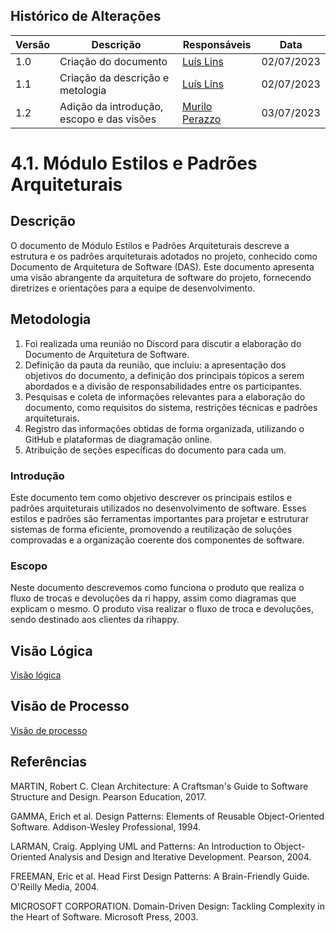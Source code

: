 ## Histórico de Alterações

| Versão | Descrição                                          | Responsáveis                                 | Data       |
| ------ | -------------------------------------------------- | -------------------------------------------- | ---------- |
| 1.0    | Criação do documento             | [Luís Lins](https://github.com/luisgaboardi) | 02/07/2023 |
| 1.1    | Criação da descrição e metologia | [Luís Lins](https://github.com/luisgaboardi) | 02/07/2023 |
| 1.2    | Adição da introdução, escopo e das visões | [Murilo Perazzo](https://github.com/murilopbs) | 03/07/2023 |

# 4.1. Módulo Estilos e Padrões Arquiteturais

## Descrição
O documento de Módulo Estilos e Padrões Arquiteturais descreve a estrutura e os padrões arquiteturais adotados no projeto, conhecido como Documento de Arquitetura de Software (DAS). Este documento apresenta uma visão abrangente da arquitetura de software do projeto, fornecendo diretrizes e orientações para a equipe de desenvolvimento.

## Metodologia

1. Foi realizada uma reunião no Discord para discutir a elaboração do Documento de Arquitetura de Software.
1. Definição da pauta da reunião, que incluiu: a apresentação dos objetivos do documento, a definição dos principais tópicos a serem abordados e a divisão de responsabilidades entre os participantes.
1. Pesquisas e coleta de informações relevantes para a elaboração do documento, como requisitos do sistema, restrições técnicas e padrões arquiteturais.
1. Registro das informações obtidas de forma organizada, utilizando o GitHub e plataformas de diagramação online.
1. Atribuição de seções específicas do documento para cada um.

### Introdução

Este documento tem como objetivo descrever os principais estilos e padrões arquiteturais utilizados no desenvolvimento de software. Esses estilos e padrões são ferramentas importantes para projetar e estruturar sistemas de forma eficiente, promovendo a reutilização de soluções comprovadas e a organização coerente dos componentes de software.

### Escopo

Neste documento descrevemos como funciona o produto que realiza o fluxo de trocas e devoluções da ri happy, assim como diagramas que explicam o mesmo.
O produto visa realizar o fluxo de troca e devoluções, sendo destinado aos clientes da rihappy. 


## Visão Lógica

[Visão lógica](./padroes/logico.md ':include')

## Visão de Processo

[Visão de processo](./padroes/processos.md ':include')


## Referências

MARTIN, Robert C. Clean Architecture: A Craftsman's Guide to Software Structure and Design. Pearson Education, 2017.

GAMMA, Erich et al. Design Patterns: Elements of Reusable Object-Oriented Software. Addison-Wesley Professional, 1994.

LARMAN, Craig. Applying UML and Patterns: An Introduction to Object-Oriented Analysis and Design and Iterative Development. Pearson, 2004.

FREEMAN, Eric et al. Head First Design Patterns: A Brain-Friendly Guide. O'Reilly Media, 2004.

MICROSOFT CORPORATION. Domain-Driven Design: Tackling Complexity in the Heart of Software. Microsoft Press, 2003.


<!--
Entrega Mínina: Especificação de 1 Visão do DAS (ESCOPO: Lógica; Processo; Implementação; Implantação ou Dados).
OBS: A Visão de Caso de Uso, por ser uma visão já conhecida por vocês em outras disciplinas, não faz parte do escopo.

Apresentação (em sala) explicando o Documento de Arquitetura (DAS), com:
(i) justificativas & senso crítico sobre esse artefato, em especial detalhando particularidades sobre estilos e padrões arquiteturais idealizados para a aplicação;
(ii) breve apresentação da visão do DAS no escopo da aplicação;
Tempo da Apresentação: +/- 10min. Recomendação: Apresentar diretamente via Wiki ou GitPages do Projeto.
-->
